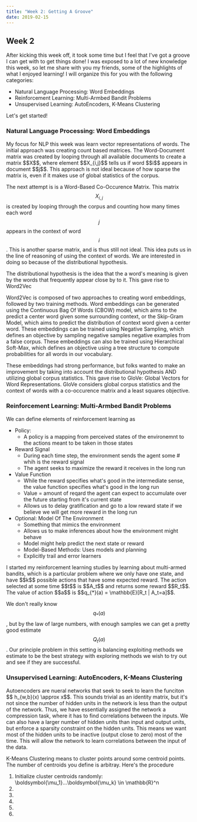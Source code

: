 ```yaml
---
title: "Week 2: Getting A Groove"
date: 2019-02-15
---
```

## Week 2 
After kicking this week off, it took some time but I feel that I've got a groove I can get with to get things done! 
I was exposed to a lot of  new knowledge this week, so let me share with you my friends, some of the highlights  of what I enjoyed learning! 
I will organize this for you with the following categories: 
<ul>
    <li> Natural Language Processing: Word Embeddings  </li>
    <li> Reinforcement Learning: Multi-Armbed Bandit Problems </li>
    <li> Unsupervised Learning: AutoEncoders, K-Means Clustering </li>
</ul>
Let's get started! 

<h3> Natural Language Processing: Word Embeddings</h3>
My focus for NLP this week was learn vector representations of words. The initial approach was creating count based
matrices. The Word-Document matrix was created by looping through all available documents to create a matrix $$X$$, 
where element $$X_{i,j}$$ tells us if word $$i$$ appears in document $$j$$. This approach is not ideal because of how 
sparse the matrix is, even if it makes use of global statistics of the corpus.

The next attempt is is a Word-Based Co-Occurence Matrix. This matrix $$X_{i,j}$$ is created by looping through the corpus 
and counting how many times each word $$j$$ appears in the context of word $$i$$. This is another sparse matrix, and 
is thus still not ideal. This idea puts us in the line of reasoning of using the context of words. We are interested
in doing so because of the distributional hypothesis.

The distributional hypothesis is the idea that the a word's meaning is given by the words that frequently appear close
by to it. This gave rise to Word2Vec

Word2Vec is composed of two approaches to creating word embeddings, followed by two training methods. Word embeddings can
be generated using the Continuous Bag Of Words (CBOW) model, which aims to the predict a center word given some surrounding
 context, or the Skip-Gram Model, which aims to predict the distribution of context word given a center word. These embeddings can
 be trained using Negative Sampling, which defines an objective by sampling negative samples negative examples from a
 false corpus. These embeddings can also be trained using Hierarchical Soft-Max, which defines an objective using a 
 tree structure to compute probabilities for all words in our vocabulary. 
 
These embeddings had strong performance, but folks wanted to make an improvement by taking into account the distributional 
hypothesis AND utilizing global corpus statistics. This gave rise to GloVe: Global Vectors for Word Representations.
GloVe considers global corpus statistics and the context of words with a co-occurence matrix and a least squares objective.
  

<h3> Reinforcement Learning: Multi-Armbed Bandit Problems</h3> 
We can define elements of reinforcement learning as 
<ul>
    <li> Policy:
        <ul>
            <li>A policy is a mapping from perceived  states of the environemnt to the actions meant to be taken in those states </li>
        </ul>
    </li>
    <li> Reward Signal
        <ul>
            <li> During each time step, the environment sends the agent some # whih is the reward signal</li>
            <li> The agent seeks to maximize the reward it receives in the long run</li>
        </ul>
    </li>
    <li> Value Function
        <ul>
            <li>While the reward specifies what's good in the intermediate sense, the value function specifies what's good in the long run </li>
            <li>Value = amount of reqard the agent can expect to accumulate over the future starting from it's current state</li>
            <li>Allows us to delay gratification and go to a low reward state if we believe we will get more reward in the long run</li>
        </ul>
    </li>
    <li> Optional: Model Of The Environment
        <ul>
            <li> Something that mimics the environment</li>
            <li>Allows us to make inferences about how the environment might behave</li>
            <li>Model might help predict the next state or reward</li>
            <li>Model-Based Methods: Uses models and planning</li>
            <li>Explicitly trail and error learners </li>
        </ul>
    </li>
</ul>
I started my reinforcement learning studies by learning about multi-armed bandits, which is a particular problem 
where we only have one state, and have $$k$$ possible actions that have some expected reward. The action selected at 
some time $$t$$ is $$A_t$$ and returns some reward $$R_t$$. 
The value of action $$a$$ is $$q_{*}(a) = \mathbb{E}[R_t | A_t=a]$$.

We don't really know $$q_{*}(a) $$, but by the law of large numbers, with enough samples we can get a pretty good 
estimate $$Q_t(a)$$. Our principle problem in this setting is balancing exploiting methods we estimate to be the best strategy 
with exploring methods we wish to try out and see if they are successful. 

<h3> Unsupervised Learning: AutoEncoders, K-Means Clustering </h3> 
Autoencoders are nueral networks that seek to seek to learn the funciton $$ h_{w,b}(x) \approx x$$. This sounds trivial
as an identity matrix, but it's not since the number of hidden units in the network is less than the output of the network.
Thus, we have essentially assigned the network a compression task, where it has to find correlations between the inputs. 
We can also have a larger number of hidden units than input and output units, but enforce a sparsity constraint on the hidden
units. This means we want most of the hidden units to be inactive (output close to zero) most of the time. This 
will allow the network to learn correlations between the input of the data. 

K-Means Clustering means to cluster points around some centroid points. The number of centroids you define is arbitray.
Here's the procedure
<ol>
    <li>Initialize cluster centroids randomly: \boldsymbol{\mu_1}...\boldsymbol{\mu_k} \in \mathbb{R}^n  </li>
    <li> </li>
    <li> </li>
    <li> </li>
    <li> </li>
    <li> </li>
</ol>


